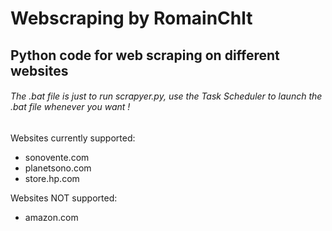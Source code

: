 # Webscraping by RomainChlt

## Python code for web scraping on different websites

###### The .bat file is just to run scrapyer.py, use the Task Scheduler to launch the .bat file whenever you want !

Websites currently supported:
* sonovente.com
* planetsono.com
* store.hp.com

Websites NOT supported:
*  amazon.com
